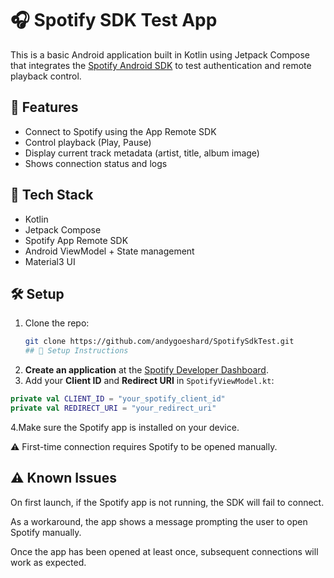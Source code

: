# 🎧 Spotify SDK Test App

This is a basic Android application built in Kotlin using Jetpack Compose that integrates the [Spotify Android SDK](https://developer.spotify.com/documentation/android/) to test authentication and remote playback control.

## 🚀 Features

- Connect to Spotify using the App Remote SDK
- Control playback (Play, Pause)
- Display current track metadata (artist, title, album image)
- Shows connection status and logs

## 📱 Tech Stack

- Kotlin
- Jetpack Compose
- Spotify App Remote SDK
- Android ViewModel + State management
- Material3 UI

## 🛠️ Setup

1. Clone the repo:
   ```bash
   git clone https://github.com/andygoeshard/SpotifySdkTest.git
   ## 🧩 Setup Instructions

2. **Create an application** at the [Spotify Developer Dashboard](https://developer.spotify.com/dashboard/).
3. Add your **Client ID** and **Redirect URI** in `SpotifyViewModel.kt`:

  ```kotlin
  private val CLIENT_ID = "your_spotify_client_id"
  private val REDIRECT_URI = "your_redirect_uri" 
  ```

4.Make sure the Spotify app is installed on your device.

⚠️ First-time connection requires Spotify to be opened manually.

## ⚠️ Known Issues
On first launch, if the Spotify app is not running, the SDK will fail to connect.

As a workaround, the app shows a message prompting the user to open Spotify manually.

Once the app has been opened at least once, subsequent connections will work as expected.


